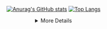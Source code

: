 <div align="center">
  
  <a href="https://github.com/belongtothenight">![Anurag's GitHub stats](https://github-readme-stats-git-masterrstaa-rickstaa.vercel.app/api?username=belongtothenight&theme=codeSTACKr&show_icons=true)</a>
  <a href="https://github.com/belongtothenight">[![Top Langs](https://github-readme-stats-git-masterrstaa-rickstaa.vercel.app/api/top-langs/?username=belongtothenight&theme=codeSTACKr&layout=compact)](https://github.com/anuraghazra/github-readme-stats)</a>

</div>

<div align="center">
<details><summary>More Details</summary>

## About me

<!-- <div align="left"> -->

- 👋 Hi, I’m @belongtothenight, currently studying in CYCU Electrical Engineering Bachelor Degree.
- 👀 I’m interested in Drones, Control Systems, ML, DL, BD, audio, analog circuit design, IoT.
- I’m currently learning RTDSP, FPGA, CN, CF, QC.
- I've love to collaborate on: Anything!
- Email: dachuan516@gmail.com

<!-- </div> -->

## Possible Plans

<!-- <div align="left"> -->

1. dynamic task finish time estimator like [this](https://www.youtube.com/watch?v=IUszMmtU8N0)
2. use bash script to execute ffmpeg and replace some batch script in [batch_executable](https://github.com/belongtothenight/batch_executable)
3. a website keeping record of newest technology and developing history. (tech frontier/advance tree?)
4. host a database with content: minecraft pics, vids, mods, shaders, textures... language: MySQL, HTML?, JS?
5. code a minecraft mod for filming, player path/environment logging.

<!-- </div> -->

## Experienced Languages

1. python
2. matlab
3. c / c++ / c#
4. node.js / javascript / html / css
5. verilog
6. bash / batch
7. java
8. php

<!-- </div> -->

## Acronym

| acronym | fullword                            |
| ------- | ----------------------------------- |
| ML      | Machine Learning                    |
| DL      | Deep Learning                       |
| BD      | Big Data                            |
| IoT     | Internet of Things                  |
| RTDSP   | Real Time Digital Signal Processing |
| FPGA    | Field Programmable Gate Array       |
| CN      | Computer Network                    |
| CF      | Chaos and Fractal                   |
| QC      | Quantum Computing                   |

<!-- </div> -->

#### Update Time: 20230402

</details>
</div>

<!---
belongtothenight/belongtothenight is a ✨ special ✨ repository because its `README.md` (this file) appears on your GitHub profile.
You can click the Preview link to take a look at your changes.
--->
